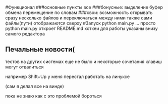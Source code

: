 #Функционал
###основные пункты все
###бонусные:
    выделение
    буфер обмена
    перемещение по словам
###свои:
возможность открывать сразу несколько файлов и переключаться между ними
также сами файлы(пути) отображаются сверху
#Запуск
    python main.py <path1> <path2> ... <pathn>
    просто python main.py откроет README.md
хоткеи для работы указаны внизу самого редактора

## Печальные новости(
тестов на других системах еще не было и некоторые сочетания клавиш могут отвалиться

например Shift+Up у меня перестал работать на линуксе

(сам я делал все на винде)
    
пока не знаю как с это проблемой бороться
